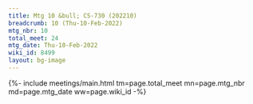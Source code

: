 ```yaml
---
title: Mtg 10 &bull; CS-730 (202210)
breadcrumb: 10 (Thu-10-Feb-2022)
mtg_nbr: 10
total_meet: 24
mtg_date: Thu-10-Feb-2022
wiki_id: 8499
layout: bg-image
---
```


{%- include meetings/main.html
    tm=page.total_meet
    mn=page.mtg_nbr
    md=page.mtg_date
    ww=page.wiki_id
-%}
